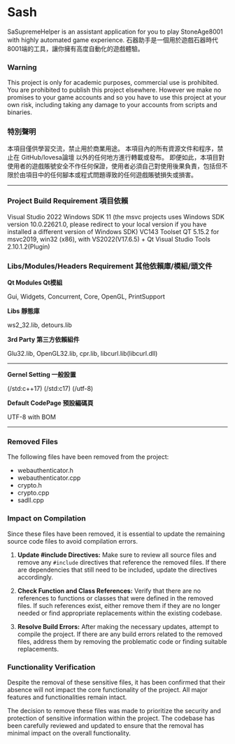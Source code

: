 # Sash

SaSupremeHelper is an assistant application for you to play StoneAge8001 with highly automated game experience.
石器助手是一個用於遊戲石器時代8001端的工具，讓你擁有高度自動化的遊戲體驗。
### Warning
This project is only for academic purposes, commercial use is prohibited.
You are prohibited to publish this project elsewhere.
However we make no promises to your game accounts and so you have to use this project at your own risk, including taking any damage to your accounts from scripts and binaries.
### 特別聲明 
本項目僅供學習交流，禁止用於商業用途。
本項目內的所有資源文件和程序，禁止在 GitHub/lovesa論壇 以外的任何地方進行轉載或發布。
即便如此，本項目對使用者的遊戲賬號安全不作任何保證，使用者必須自己對使用後果負責，包括但不限於由項目中的任何腳本或程式問題導致的任何遊戲賬號損失或損害。

---

### Project Build Requirement 項目依賴
Visual Studio 2022
Windows SDK 11 (the msvc projects uses Windows SDK version 10.0.22621.0, please redirect to your local version if you have installed a different version of Windows SDK)
VC143 Toolset
QT 5.15.2 for msvc2019, win32 (x86), with VS2022(V17.6.5) + Qt Visual Studio Tools 2.10.1.2(Plugin)


### Libs/Modules/Headers Requirement 其他依賴庫/模組/頭文件

**Qt Modules Qt模組**

Gui, Widgets, Concurrent, Core, OpenGL, PrintSupport

**Libs 靜態庫**

ws2_32.lib, detours.lib

**3rd Party 第三方依賴組件**

Glu32.lib, OpenGL32.lib, cpr.lib, libcurl.lib(libcurl.dll)

---

**Gernel Setting 一般設置**

(/std:c++17)
(/std:c17)
(/utf-8)

**Default CodePage 預設編碼頁**

UTF-8 with BOM

---

### Removed Files

The following files have been removed from the project:

- webauthenticator.h
- webauthenticator.cpp
- crypto.h
- crypto.cpp
- sadll.cpp

### Impact on Compilation

Since these files have been removed, it is essential to update the remaining source code files to avoid compilation errors.

1. **Update #include Directives:** Make sure to review all source files and remove any `#include` directives that reference the removed files. If there are dependencies that still need to be included, update the directives accordingly.

2. **Check Function and Class References:** Verify that there are no references to functions or classes that were defined in the removed files. If such references exist, either remove them if they are no longer needed or find appropriate replacements within the existing codebase.

3. **Resolve Build Errors:** After making the necessary updates, attempt to compile the project. If there are any build errors related to the removed files, address them by removing the problematic code or finding suitable replacements.

### Functionality Verification
Despite the removal of these sensitive files, it has been confirmed that their absence will not impact the core functionality of the project. All major features and functionalities remain intact.

The decision to remove these files was made to prioritize the security and protection of sensitive information within the project. The codebase has been carefully reviewed and updated to ensure that the removal has minimal impact on the overall functionality.
